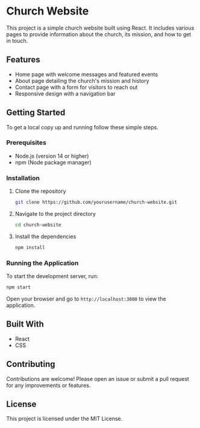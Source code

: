# Church Website

This project is a simple church website built using React. It includes various pages to provide information about the church, its mission, and how to get in touch.

## Features

- Home page with welcome messages and featured events
- About page detailing the church's mission and history
- Contact page with a form for visitors to reach out
- Responsive design with a navigation bar

## Getting Started

To get a local copy up and running follow these simple steps.

### Prerequisites

- Node.js (version 14 or higher)
- npm (Node package manager)

### Installation

1. Clone the repository
   ```bash
   git clone https://github.com/yourusername/church-website.git
   ```
2. Navigate to the project directory
   ```bash
   cd church-website
   ```
3. Install the dependencies
   ```bash
   npm install
   ```

### Running the Application

To start the development server, run:
```bash
npm start
```
Open your browser and go to `http://localhost:3000` to view the application.

## Built With

- React
- CSS

## Contributing

Contributions are welcome! Please open an issue or submit a pull request for any improvements or features.

## License

This project is licensed under the MIT License.